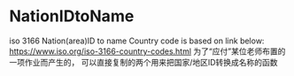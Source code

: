 # NationIDtoName
 iso 3166 Nation(area)ID to name
 Country code is based on link below:
 https://www.iso.org/iso-3166-country-codes.html
 为了“应付”某位老师布置的一项作业而产生的，
     可以直接复制的两个用来把国家/地区ID转换成名称的函数
